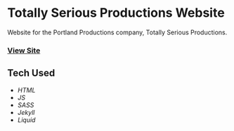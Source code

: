 # Totally Serious Productions Website
Website for the Portland Productions company, Totally Serious Productions.

### [View Site](https://totallyseriousproductions.bowtied.io/)

## Tech Used

* _HTML_
* _JS_
* _SASS_
* _Jekyll_
* _Liquid_
